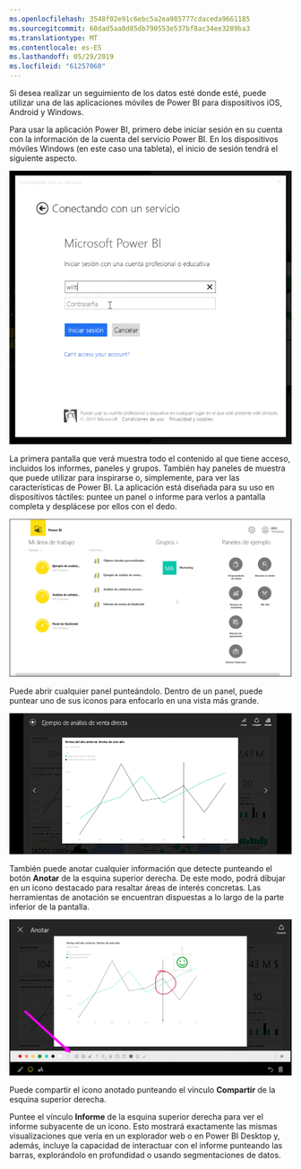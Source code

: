 ```yaml
---
ms.openlocfilehash: 3548f02e91c6ebc5a2ea985777cdaceda9661185
ms.sourcegitcommit: 60dad5aa0d85db790553e537bf8ac34ee3289ba3
ms.translationtype: MT
ms.contentlocale: es-ES
ms.lasthandoff: 05/29/2019
ms.locfileid: "61257060"
---
```

Si desea realizar un seguimiento de los datos esté donde esté, puede utilizar una de las aplicaciones móviles de Power BI para dispositivos iOS, Android y Windows.

Para usar la aplicación Power BI, primero debe iniciar sesión en su cuenta con la información de la cuenta del servicio Power BI. En los dispositivos móviles Windows (en este caso una tableta), el inicio de sesión tendrá el siguiente aspecto.

![](media/4-4a-power-bi-mobile/4-4a_1.png)

La primera pantalla que verá muestra todo el contenido al que tiene acceso, incluidos los informes, paneles y grupos. También hay paneles de muestra que puede utilizar para inspirarse o, simplemente, para ver las características de Power BI. La aplicación está diseñada para su uso en dispositivos táctiles: puntee un panel o informe para verlos a pantalla completa y desplácese por ellos con el dedo.

![](media/4-4a-power-bi-mobile/4-4a_1a.png)

Puede abrir cualquier panel punteándolo. Dentro de un panel, puede puntear uno de sus iconos para enfocarlo en una vista más grande.

![](media/4-4a-power-bi-mobile/4-4a_2.png)

También puede anotar cualquier información que detecte punteando el botón **Anotar** de la esquina superior derecha. De este modo, podrá dibujar en un icono destacado para resaltar áreas de interés concretas. Las herramientas de anotación se encuentran dispuestas a lo largo de la parte inferior de la pantalla.

![](media/4-4a-power-bi-mobile/4-4a_3.png)

Puede compartir el icono anotado punteando el vínculo **Compartir** de la esquina superior derecha.

Puntee el vínculo **Informe** de la esquina superior derecha para ver el informe subyacente de un icono. Esto mostrará exactamente las mismas visualizaciones que vería en un explorador web o en Power BI Desktop y, además, incluye la capacidad de interactuar con el informe punteando las barras, explorándolo en profundidad o usando segmentaciones de datos.

